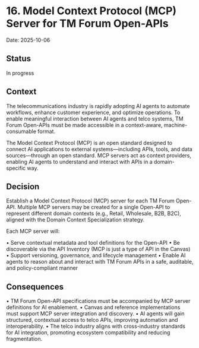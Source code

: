 # 16. Model Context Protocol (MCP) Server for TM Forum Open-APIs

Date: 2025-10-06

## Status

In progress

## Context

The telecommunications industry is rapidly adopting AI agents to automate workflows, enhance customer experience, and optimize operations. To enable meaningful interaction between AI agents and telco systems, TM Forum Open-APIs must be made accessible in a context-aware, machine-consumable format.

The Model Context Protocol (MCP) is an open standard designed to connect AI applications to external systems—including APIs, tools, and data sources—through an open standard. MCP servers act as context providers, enabling AI agents to understand and interact with APIs in a domain-specific way.

## Decision

Establish a Model Context Protocol (MCP) server for each TM Forum Open-API. Multiple MCP servers may be created for a single Open-API to represent different domain contexts (e.g., Retail, Wholesale, B2B, B2C), aligned with the Domain Context Specialization strategy.

Each MCP server will:

• Serve contextual metadata and tool definitions for the Open-API
• Be discoverable via the API Inventory (MCP is just a type of API in the Canvas)
• Support versioning, governance, and lifecycle management
• Enable AI agents to reason about and interact with TM Forum APIs in a safe, auditable, and policy-compliant manner

## Consequences

• TM Forum Open-API specifications must be accompanied by MCP server definitions for AI enablement.
• Canvas and reference implementations must support MCP server integration and discovery.
• AI agents will gain structured, contextual access to telco APIs, improving automation and interoperability.
• The telco industry aligns with cross-industry standards for AI integration, promoting ecosystem compatibility and reducing fragmentation.
